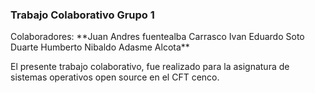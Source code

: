 ### Trabajo Colaborativo Grupo 1

<p>
Colaboradores:
**Juan Andres fuentealba Carrasco
Ivan Eduardo Soto Duarte
Humberto Nibaldo Adasme Alcota**
</p>

<p>
El presente trabajo colaborativo, fue realizado para la asignatura de sistemas operativos open source en el CFT cenco.
</p>
